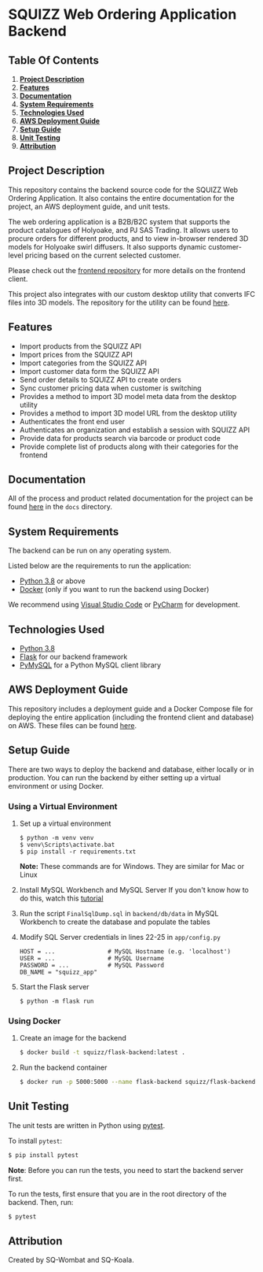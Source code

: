 # SQUIZZ Web Ordering Application Backend

## Table Of Contents
1. **[Project Description](#Project-Description)**
2. **[Features](#Features)**
3. **[Documentation](#Documentation)**
4. **[System Requirements](#System-Requirements)**
5. **[Technologies Used](#Technologies-Used)**
6. **[AWS Deployment Guide](#AWS-Deployment-Guide)**
7. **[Setup Guide](#Setup-Guide)**
8. **[Unit Testing](#Unit-Testing)**
9. **[Attribution](#Attribution)**

## Project Description
This repository contains the backend source code for the SQUIZZ Web Ordering Application. It also contains the entire documentation for the project, an AWS deployment guide, and unit tests.

The web ordering application is a B2B/B2C system that supports the product catalogues of Holyoake, and PJ SAS Trading. It allows users to procure orders for different products, and to view in-browser rendered 3D models for Holyoake swirl diffusers. It also supports dynamic customer-level pricing based on the current selected customer.

Please check out the [frontend repository](https://github.com/ansabkhaliq/frontend) for more details on the frontend client.

This project also integrates with our custom desktop utility that converts IFC files into 3D models. The repository for the utility can be found [here](https://github.com/ansabkhaliq/IFCConverto).

## Features
* Import products from the SQUIZZ API
* Import prices from the SQUIZZ API
* Import categories from the SQUIZZ API
* Import customer data form the SQUIZZ API
* Send order details to SQUIZZ API to create orders
* Sync customer pricing data when customer is switching
* Provides a method to import 3D model meta data from the desktop utility
* Provides a method to import 3D model URL from the desktop utility
* Authenticates the front end user
* Authenticates an organization and establish a session with SQUIZZ API
* Provide data for products search via barcode or product code
* Provide complete list of products along with their categories for the frontend

## Documentation
All of the process and product related documentation for the project can be found [here](./docs) in the `docs` directory.

## System Requirements
The backend can be run on any operating system.

Listed below are the requirements to run the application:
* [Python 3.8](https://www.python.org/) or above
* [Docker](https://www.docker.com/) (only if you want to run the backend using Docker) 

We recommend using [Visual Studio Code](https://code.visualstudio.com/download) or [PyCharm](https://www.jetbrains.com/pycharm/) for development.

## Technologies Used
* [Python 3.8](https://www.python.org/)
* [Flask](https://flask.palletsprojects.com/) for our backend framework
* [PyMySQL](https://pymysql.readthedocs.io/en/latest/) for a Python MySQL client library

## AWS Deployment Guide
This repository includes a deployment guide and a Docker Compose file for deploying the entire application (including the frontend client and database) on AWS. These files can be found [here](./deployment).

## Setup Guide
There are two ways to deploy the backend and database, either locally or in production. You can run the backend by either setting up a virtual environment or using Docker.

### Using a Virtual Environment
 1. Set up a virtual environment
    ```
    $ python -m venv venv
    $ venv\Scripts\activate.bat
    $ pip install -r requirements.txt
    ```
    **Note:** These commands are for Windows. They are similar for Mac or Linux

2. Install MySQL Workbench and MySQL Server
  If you don't know how to do this, watch this [tutorial](https://www.youtube.com/watch?v=u96rVINbAUI)

3. Run the script `FinalSqlDump.sql` in `backend/db/data` in MySQL Workbench to create the database and populate the tables

4. Modify SQL Server credentials in lines 22-25 in `app/config.py`
    ```
    HOST = ...               # MySQL Hostname (e.g. 'localhost')
    USER = ...               # MySQL Username
    PASSWORD = ...           # MySQL Password
    DB_NAME = "squizz_app"
    ```
5. Start the Flask server
    ```
    $ python -m flask run
    ```

### Using Docker
1. Create an image for the backend
    ```bash
    $ docker build -t squizz/flask-backend:latest .
    ```

2. Run the backend container
    ```bash
    $ docker run -p 5000:5000 --name flask-backend squizz/flask-backend:latest
    ```

## Unit Testing
The unit tests are written in Python using [pytest](https://docs.pytest.org/en/stable/).

To install `pytest`:
```bash
$ pip install pytest
```
**Note**: Before you can run the tests, you need to start the backend server first.

To run the tests, first ensure that you are in the root directory of the backend. Then, run:
```bash
$ pytest
```

## Attribution
Created by SQ-Wombat and SQ-Koala.